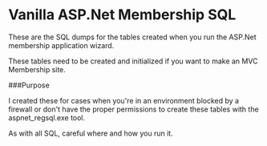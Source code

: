 Vanilla ASP.Net Membership SQL
=======================

These are the SQL dumps for the tables created when you run the ASP.Net membership application wizard.

These tables need to be created and initialized if you want to make an MVC Membership site. 

###Purpose

I created these for cases when you're in an environment blocked by a firewall or don't have the proper permissions to create these tables with the aspnet_regsql.exe tool.

As with all SQL, careful where and how you run it. 
